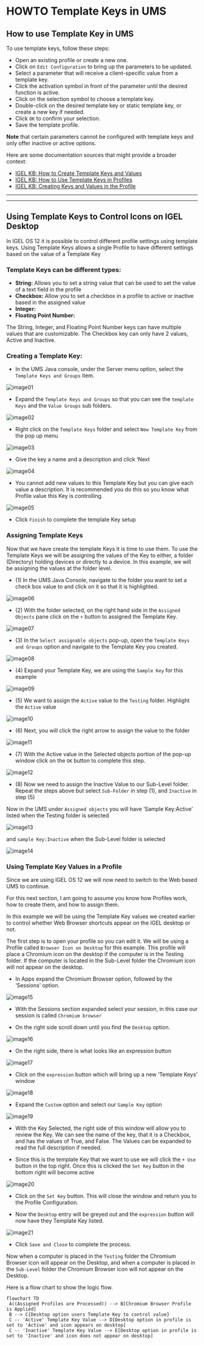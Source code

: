 # HOWTO Template Keys in UMS

## How to use Template Key in UMS

To use template keys, follow these steps:

- Open an existing profile or create a new one.
- Click on `Edit Configuration` to bring up the parameters to be updated.
- Select a parameter that will receive a client-specific value from a template key.
- Click the activation symbol in front of the parameter until the desired function is active.
- Click on the selection symbol to choose a template key.
- Double-click on the desired template key or static template key, or create a new key if needed.
- Click `OK` to confirm your selection.
- Save the template profile.

**Note** that certain parameters cannot be configured with template keys and only offer inactive or active options.

Here are some documentation sources that might provide a broader context:

- [IGEL KB: How to Create Template Keys and Values](https://kb.igel.com/en/universal-management-suite/12.07.100/how-to-create-template-keys-and-values?utm_source=ai_search&ai_search=true)
- [IGEL KB: How to Use Template Keys in Profiles](https://kb.igel.com/en/universal-management-suite/12.07.100/how-to-use-template-keys-in-profiles?utm_source=ai_search&ai_search=true)
- [IGEL KB: Creating Keys and Values in the Profile](https://kb.igel.com/en/universal-management-suite/12.07.100/creating-keys-and-values-in-the-profile?utm_source=ai_search&ai_search=true)

-----

-----

## Using Template Keys to Control Icons on IGEL Desktop

In IGEL OS 12 it is possible to control different profile settings using template keys. Using Template Keys allows a single Profile to have different settings based on the value of a Template Key

### Template Keys can be different types:

- **String:** Allows you to set a string value that can be used to set the value of a text field in the profile
- **Checkbox:** Allow you to set a checkbox in a profile to active or inactive based in the assigned value
- **Integer:**
- **Floating Point Number:**

The String, Integer, and Floating Point Number keys can have multiple values that are customizable. The Checkbox key can only have 2 values, Active and Inactive.

### Creating a Template Key:

- In the UMS Java console, under the Server menu option, select the `Template Keys and Groups` item.

![image01](Images/HOWTO-Template-Keys-01.png)

- Expand the `Template Keys and Groups` so that you can see the `template Keys` and the `Value Groups` sub folders.

![image02](Images/HOWTO-Template-Keys-02.png)

- Right click on the `Template Keys` folder and select `New Template Key` from the pop up menu 

![image03](Images/HOWTO-Template-Keys-03.png)

- Give the key a name and a description and click ‘Next 

![image04](Images/HOWTO-Template-Keys-04.png)

- You cannot add new values to this Template Key but you can give each value a description. It is recommended you do this so you know what Profile value this Key is controlling. 

![image05](Images/HOWTO-Template-Keys-05.png)

- Click `Finish` to complete the template Key setup
 
### Assigning Template Keys

Now that we have create the template Keys it is time to use them. To use the Template Keys we will be assigning the values of the Key to either, a folder (Directory) holding devices or directly to a device. In this example, we will be assigning the values at the folder level.

- (1) In the UMS Java Console, navigate to the folder you want to set a check box value to and click on it so that it is highlighted.

![image06](Images/HOWTO-Template-Keys-06.png)
 
- (2) With the folder selected, on the right hand side in the `Assigned Objects` pane click on the `+` button to assigned the Template Key. 

![image07](Images/HOWTO-Template-Keys-07.png)

- (3) In the `Select assignable objects` pop-up, open the `Template Keys and Groups` option and navigate to the Template Key you created.

![image08](Images/HOWTO-Template-Keys-08.png)
 
- (4) Expand your Template Key, we are using the `Sample Key` for this example 

![image09](Images/HOWTO-Template-Keys-09.png)

- (5) We want to assign the `Active` value to the `Testing` folder. Highlight the `Active` value  

![image10](Images/HOWTO-Template-Keys-10.png)

- (6) Next, you will click the right arrow to assign the value to the folder 

![image11](Images/HOWTO-Template-Keys-11.png)

- (7) With the Active value in the Selected objects portion of the pop-up window click on the `OK` button to complete this step. 

![image12](Images/HOWTO-Template-Keys-12.png)

- (8) Now we need to assign the Inactive Value to our Sub-Level folder. Repeat the steps above but select `Sub-Folder` in step (1), and `Inactive` in step (5)

Now in the UMS under `Assigned objects` you will have ‘Sample Key:Active’ listed when the Testing folder is selected 

![image13](Images/HOWTO-Template-Keys-13.png)
 
and `sample Key:Inactive` when the Sub-Level folder is selected

![image14](Images/HOWTO-Template-Keys-14.png)
 
### Using Template Key Values in a Profile

Since we are using IGEL OS 12 we will now need to switch to the Web based UMS to continue.

For this next section, I am going to assume you know how Profiles work, how to create them, and how to assign them.

In this example we will be using the Template Key values we created earlier to control whether Web Browser shortcuts appear on the IGEL desktop or not.

The first step is to open your profile so you can edit it. We will be using a Profile called `Browser Icon on Desktop` for this example. This profile will place a Chromium icon on the desktop if the computer is in the Testing folder. If the computer is located in the Sub-Level folder the Chromium icon will not appear on the desktop.

- In Apps expand the Chromium Browser option, followed by the ‘Sessions’ option. 

![image15](Images/HOWTO-Template-Keys-15.png)

- With the Sessions section expanded select your session, in this case our session is called `Chromium browser` 

- On the right side scroll down until you find the `Desktop` option. 

![image16](Images/HOWTO-Template-Keys-16.png)

- On the right side, there is what looks like an expression button  

![image17](Images/HOWTO-Template-Keys-17.png)

- Click on the `expression` button which will bring up a new ‘Template Keys’ window 

![image18](Images/HOWTO-Template-Keys-18.png)

- Expand the `Custom` option and select our `Sample Key` option 

![image19](Images/HOWTO-Template-Keys-19.png)

- With the Key Selected, the right side of this window will allow you to review the Key. We can see the name of the key, that it is a Checkbox, and has the values of True, and False. The Values can be expanded to read the full description if needed.

- Since this is the template Key that we want to use we will click the `+ Use` button in the top right. Once this is clicked the `Set Key` button in the bottom right will become active 

![image20](Images/HOWTO-Template-Keys-20.png)

- Click on the `Set Key` button. This will close the window and return you to the Profile Configuration.

- Now the `Desktop` entry will be greyed out and the `expression` button will now have they Template Key listed. 

![image21](Images/HOWTO-Template-Keys-21.png)

- Click `Save and Close` to complete the process.

Now when a computer is placed in the `Testing` folder the Chromium Browser icon will appear on the Desktop, and when a computer is placed in the `Sub-Level` folder the Chromium Browser icon will not appear on the Desktop.

Here is a flow chart to show the logic flow.

<!---
This is a comment section
![image22](Images/HOWTO-Template-Keys-22.png)
-->
 
```mermaid
flowchart TD
 A((Assigned Profiles are Processed)) --> B[Chromium Browser Profile is Applied]
 B --> C{Desktop option users Template Key to control value}
 C -- 'Active' Template Key Value --> D[Desktop option in profile is set to 'Active' and icon appears on desktop]
 C -- 'Inactive' Template Key Value --> E[Desktop option in profile is set to 'Inactive' and icon does not appear on desktop]
```